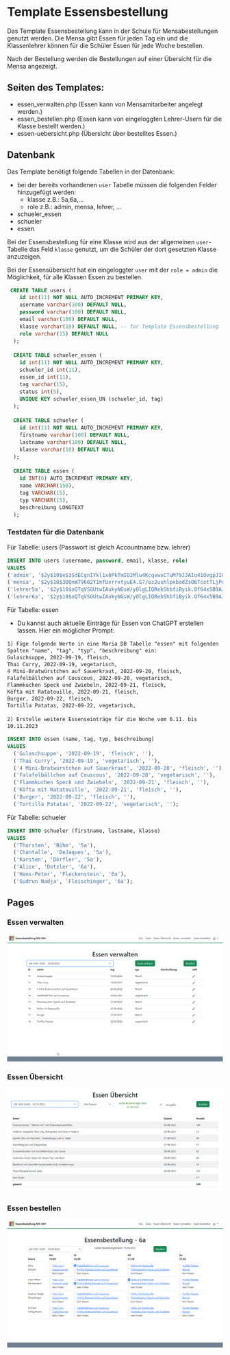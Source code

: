 # Template Essensbestellung
Das Template Essensbestellung kann in der Schule für Mensabestellungen genutzt werden. Die Mensa gibt Essen für jeden Tag ein und die Klassenlehrer können für die Schüler Essen für jede Woche bestellen.

Nach der Bestellung werden die Bestellungen auf einer Übersicht für die Mensa angezeigt.
## Seiten des Templates:
- essen_verwalten.php (Essen kann von Mensamitarbeiter angelegt werden.)
- essen_bestellen.php (Essen kann von eingeloggten Lehrer-Usern für die Klasse bestellt werden.)
- essen-uebersicht.php (Übersicht über bestelltes Essen.)

## Datenbank

Das Template benötigt folgende Tabellen in der Datenbank:
- bei der bereits vorhandenen `user` Tabelle müssen die folgenden Felder hinzugefügt werden:
  - klasse z.B.: 5a,6a,...
  - role z.B.: admin, mensa, lehrer, ...
- schueler_essen
- schueler
- essen  

Bei der Essensbestellung für eine Klasse wird aus der allgemeinen `user`-Tabelle das Feld `klasse` genutzt, um die Schüler der dort gesetzten Klasse anzuzeigen.

Bei der Essensübersicht hat ein eingeloggter `user` mit der `role = admin` die Möglichkeit, für alle Klassen Essen zu bestellen.

```sql 
 CREATE TABLE users (
    id int(11) NOT NULL AUTO_INCREMENT PRIMARY KEY,
    username varchar(100) DEFAULT NULL,
    password varchar(100) DEFAULT NULL,
    email varchar(100) DEFAULT NULL,
    klasse varchar(10) DEFAULT NULL, -- for Template Essensbestellung
    role varchar(15) DEFAULT NULL
  );

  CREATE TABLE schueler_essen (
    id int(11) NOT NULL AUTO_INCREMENT PRIMARY KEY,
    schueler_id int(11),
    essen_id int(11),
    tag varchar(15),
    status int(5),
    UNIQUE KEY schueler_essen_UN (schueler_id, tag)
  );

  CREATE TABLE schueler (
    id int(11) NOT NULL AUTO_INCREMENT PRIMARY KEY,
    firstname varchar(100) DEFAULT NULL,
    lastname varchar(100) DEFAULT NULL,
    klasse varchar(10) DEFAULT NULL
  );

  CREATE TABLE essen (
    id INT(6) AUTO_INCREMENT PRIMARY KEY,
    name VARCHAR(150),
    tag VARCHAR(15),
    typ VARCHAR(15),
    beschreibung LONGTEXT
  );
```

### Testdaten für die Datenbank
Für Tabelle: users (Passwort ist gleich Accountname bzw. lehrer)
```sql
INSERT INTO users (username, password, email, klasse, role)
VALUES 
('admin', '$2y$10$eS3SdECgnIYkl1x8PkTmIO2Mlu4KcqvwxCTuM79JJAIu41OvgpJIO', 'admin@example.com', '', 'admin'),
('mensa', '$2y$10$3OQnW79602Y1mfUxrrxtyuE4.S7/oz2ushlpebodZsO6TcotTLjPu', 'mensa@example.com', '', 'mensa'),
('lehrer5a', '$2y$10$oQTqVSGUtwIAukyNGsW/yOlgLIQRebShbfiByik.Of64x5B9AJEkO', 'lehrer@example.com', '5a', 'lehrer'),
('lehrer6a', '$2y$10$oQTqVSGUtwIAukyNGsW/yOlgLIQRebShbfiByik.Of64x5B9AJEkO', 'lehrer@example.com', '6b', 'lehrer');
```
Für Tabelle: essen
- Du kannst auch aktuelle Einträge für Essen von ChatGPT erstellen lassen. Hier ein möglicher Prompt:
```
1) Füge folgende Werte in eine Maria DB Tabelle "essen" mit folgenden Spalten "name", "tag", "typ", "beschreibung" ein: 
Gulaschsuppe, 2022-09-19, fleisch, 
Thai Curry, 2022-09-19, vegetarisch, 
4 Mini-Bratwürstchen auf Sauerkraut, 2022-09-20, fleisch, 
Falafelbällchen auf Couscous, 2022-09-20, vegetarisch, 
Flammkuchen Speck und Zwiebeln, 2022-09-21, fleisch, 
Köfta mit Ratatouille, 2022-09-21, fleisch, 
Burger, 2022-09-22, fleisch, 
Tortilla Patatas, 2022-09-22, vegetarisch, 

2) Erstelle weitere Essenseinträge für die Woche vom 6.11. bis 10.11.2023
```

```sql
INSERT INTO essen (name, tag, typ, beschreibung)
VALUES
  ('Gulaschsuppe', '2022-09-19', 'fleisch', ''),
  ('Thai Curry', '2022-09-19', 'vegetarisch', ''),
  ('4 Mini-Bratwürstchen auf Sauerkraut', '2022-09-20', 'fleisch', ''),
  ('Falafelbällchen auf Couscous', '2022-09-20', 'vegetarisch', ''),
  ('Flammkuchen Speck und Zwiebeln', '2022-09-21', 'fleisch', ''),
  ('Köfta mit Ratatouille', '2022-09-21', 'fleisch', ''),
  ('Burger', '2022-09-22', 'fleisch', ''),
  ('Tortilla Patatas', '2022-09-22', 'vegetarisch', '');
```
Für Tabelle: schueler
```sql
INSERT INTO schueler (firstname, lastname, klasse)
VALUES
  ('Thorsten', 'Böhm', '5a'),
  ('Chantalle', 'DeJaques', '5a'),
  ('Karsten', 'Dörfler', '5a'),
  ('Alice', 'Dotzler', '6a'),
  ('Hans-Peter', 'Fleckenstein', '6a'),
  ('Gudrun Nadja', 'Fleischinger', '6a');
```

## Pages
### Essen verwalten
![](./www/images/tmp_essensbestellung2.png)

### Essen Übersicht
![](./www/images/tmp_essensbestellung4.png)

### Essen bestellen
![](./www/images/tmp_essensbestellung3.png)

